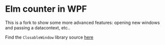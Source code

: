 # Elm counter in WPF


This is a fork to show some more advanced features: opening new windows and passing a datacontext, etc..

Find the `ClosableWindow` library source [here](https://bitbucket.org/giuliohome2015/closablewindow/src/240a4e8e9e3c50d8665436bd2c77ce6bb4720932/WinClosureLib/ClosableWindow.cs?at=master&fileviewer=file-view-default)
